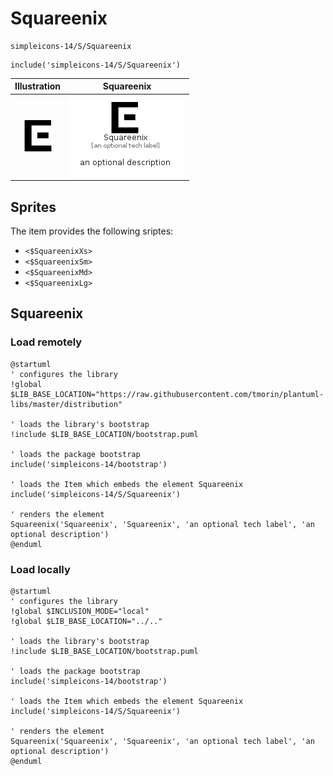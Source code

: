 # Squareenix


```text
simpleicons-14/S/Squareenix
```

```text
include('simpleicons-14/S/Squareenix')
```



| Illustration | Squareenix |
| :---: | :---: |
| ![illustration for Illustration](../../simpleicons-14/S/Squareenix.png) | ![illustration for Squareenix](../../simpleicons-14/S/Squareenix.Local.png) |



## Sprites
The item provides the following sriptes:

- `<$SquareenixXs>`
- `<$SquareenixSm>`
- `<$SquareenixMd>`
- `<$SquareenixLg>`





## Squareenix

### Load remotely
```plantuml
@startuml
' configures the library
!global $LIB_BASE_LOCATION="https://raw.githubusercontent.com/tmorin/plantuml-libs/master/distribution"

' loads the library's bootstrap
!include $LIB_BASE_LOCATION/bootstrap.puml

' loads the package bootstrap
include('simpleicons-14/bootstrap')

' loads the Item which embeds the element Squareenix
include('simpleicons-14/S/Squareenix')

' renders the element
Squareenix('Squareenix', 'Squareenix', 'an optional tech label', 'an optional description')
@enduml
```

### Load locally
```plantuml
@startuml
' configures the library
!global $INCLUSION_MODE="local"
!global $LIB_BASE_LOCATION="../.."

' loads the library's bootstrap
!include $LIB_BASE_LOCATION/bootstrap.puml

' loads the package bootstrap
include('simpleicons-14/bootstrap')

' loads the Item which embeds the element Squareenix
include('simpleicons-14/S/Squareenix')

' renders the element
Squareenix('Squareenix', 'Squareenix', 'an optional tech label', 'an optional description')
@enduml
```

